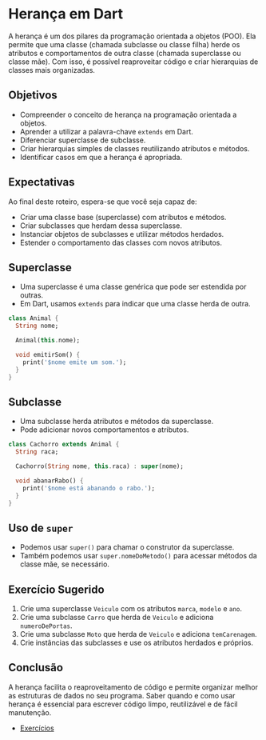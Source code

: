 


# Herança em Dart

A herança é um dos pilares da programação orientada a objetos (POO). Ela permite que uma classe (chamada subclasse ou classe filha) herde os atributos e comportamentos de outra classe (chamada superclasse ou classe mãe). Com isso, é possível reaproveitar código e criar hierarquias de classes mais organizadas.

## Objetivos
- Compreender o conceito de herança na programação orientada a objetos.
- Aprender a utilizar a palavra-chave `extends` em Dart.
- Diferenciar superclasse de subclasse.
- Criar hierarquias simples de classes reutilizando atributos e métodos.
- Identificar casos em que a herança é apropriada.

## Expectativas
Ao final deste roteiro, espera-se que você seja capaz de:
- Criar uma classe base (superclasse) com atributos e métodos.
- Criar subclasses que herdam dessa superclasse.
- Instanciar objetos de subclasses e utilizar métodos herdados.
- Estender o comportamento das classes com novos atributos.

## Superclasse
- Uma superclasse é uma classe genérica que pode ser estendida por outras.
- Em Dart, usamos `extends` para indicar que uma classe herda de outra.

```dart
class Animal {
  String nome;

  Animal(this.nome);

  void emitirSom() {
    print('$nome emite um som.');
  }
}
```

## Subclasse
- Uma subclasse herda atributos e métodos da superclasse.
- Pode adicionar novos comportamentos e atributos.

```dart
class Cachorro extends Animal {
  String raca;

  Cachorro(String nome, this.raca) : super(nome);

  void abanarRabo() {
    print('$nome está abanando o rabo.');
  }
}
```

## Uso de `super`
- Podemos usar `super()` para chamar o construtor da superclasse.
- Também podemos usar `super.nomeDoMetodo()` para acessar métodos da classe mãe, se necessário.

## Exercício Sugerido
1. Crie uma superclasse `Veiculo` com os atributos `marca`, `modelo` e `ano`.
2. Crie uma subclasse `Carro` que herda de `Veiculo` e adiciona `numeroDePortas`.
3. Crie uma subclasse `Moto` que herda de `Veiculo` e adiciona `temCarenagem`.
4. Crie instâncias das subclasses e use os atributos herdados e próprios.

## Conclusão
A herança facilita o reaproveitamento de código e permite organizar melhor as estruturas de dados no seu programa. Saber quando e como usar herança é essencial para escrever código limpo, reutilizável e de fácil manutenção.

- [Exercícios](../EXERCICIOS.md)